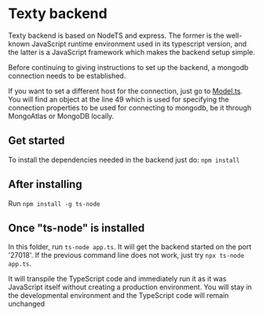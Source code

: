 # Texty backend

Texty backend is based on NodeTS and express. The former is the well-known JavaScript runtime environment used in its typescript version, and the latter is a JavaScript framework which makes the backend setup simple.

Before continuing to giving instructions to set up the backend, a mongodb connection needs to be established.

If you want to set a different host for the connection, just go to [Model.ts](./src/DAO/DataBase/Model.ts). You will find an object at the line 49 which is used for specifying the connection properties to be used for connecting to mongodb, be it through MongoAtlas or MongoDB locally.

## Get started
To install the dependencies needed in the backend just do: ```npm install```

## After installing
Run ```npm install -g ts-node```

## Once "ts-node" is installed
In this folder, run ```ts-node app.ts```. It will get the backend started on the port '27018'. If the previous command line does not work, just try ```npx ts-node app.ts```.

It will transpile the TypeScript code and immediately run it as it was JavaScript itself without creating a production environment. You will stay in the developmental environment and the TypeScript code will remain unchanged
